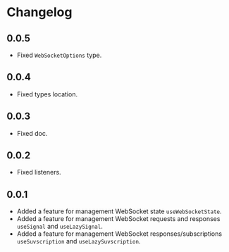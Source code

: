 # Changelog

## 0.0.5

- Fixed `WebSocketOptions` type.

## 0.0.4

- Fixed types location.

## 0.0.3

- Fixed doc.

## 0.0.2

- Fixed listeners.

## 0.0.1

- Added a feature for management WebSocket state `useWebSocketState`.
- Added a feature for management WebSocket requests and responses `useSignal` and `useLazySignal`.
- Added a feature for management WebSocket responses/subscriptions `useSuvscription` and `useLazySuvscription`.
